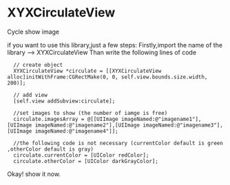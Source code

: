 # XYXCirculateView
 Cycle show image

if you want to use this library,just a few steps:
Firstly,import the name of the library --> XYXCirculateView
Than write the following lines of code
```objc
  // create object
  XYXCirculateView *circulate = [[XYXCirculateView alloc]initWithFrame:CGRectMake(0, 0, self.view.bounds.size.width, 200)];
  
  // add view
  [self.view addSubview:circulate];
    
  //set images to show (the number of iamge is free)
  circulate.imagesArray = @[[UIImage imageNamed:@"imagename1"],[UIImage imageNamed:@"imagename2"],[UIImage imageNamed:@"imagename3"],[UIImage imageNamed:@"imagename4"]];
    
  //the following code is not necessary (currentColor default is green ,otherColor default is gray)
  circulate.currentColor = [UIColor redColor];
  circulate.otherColor = [UIColor darkGrayColor];
```
Okay! show it now.

